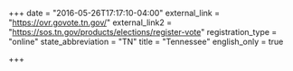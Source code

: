 +++
date = "2016-05-26T17:17:10-04:00"
external_link = "https://ovr.govote.tn.gov/"
external_link2 = "https://sos.tn.gov/products/elections/register-vote"
registration_type = "online"
state_abbreviation = "TN"
title = "Tennessee"
english_only = true

+++
